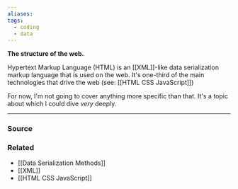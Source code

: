 ```yaml
---
aliases: 
tags:
  - coding
  - data
---
```

**The structure of the web.**

Hypertext Markup Language (HTML) is an [[XML]]-like data serialization markup language that is used on the web. It's one-third of the main technologies that drive the web (see: [[HTML CSS JavaScript]])

For now, I'm not going to cover anything more specific than that. It's a topic about which I could dive *very* deeply.

---

### Source


### Related
- [[Data Serialization Methods]] 
- [[XML]] 
- [[HTML CSS JavaScript]]